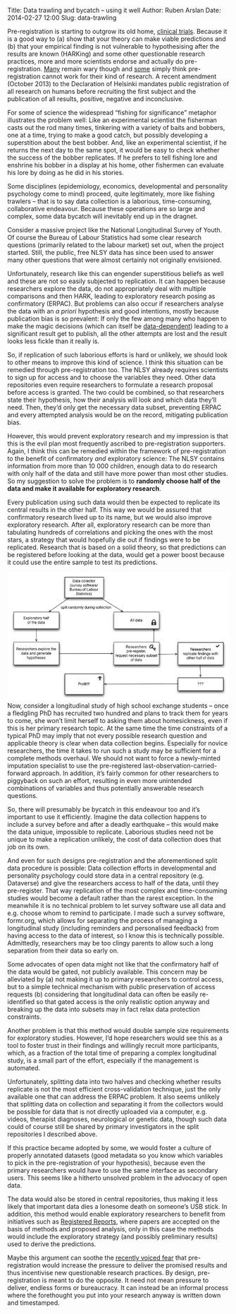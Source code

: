 Title: Data trawling and bycatch – using it well
Author: Ruben Arslan
Date: 2014-02-27 12:00
Slug: data-trawling

Pre-registration is starting to outgrow its old home, [clinical trials](http://neuroskeptic.blogspot.co.uk/2012/04/fixing-science-systems-and-politics.html). Because it is a good way to (a) show that your theory can make viable predictions and (b) that your empirical finding is not vulnerable to hypothesising after the results are known (HARKing) and some other questionable research practices, more and more scientists endorse and actually do pre-registration. [Many](http://funderstorms.wordpress.com/2014/02/25/nsf-gets-an-earful-about-replication/) remain wary though and [some](http://andrewgelman.com/2014/01/23/discussion-preregistration-research-studies/) simply think pre-registration cannot work for their kind of research. A recent amendment (October 2013) to the Declaration of Helsinki mandates public registration of all research on humans before recruiting the first subject and the publication of all results, positive, negative and inconclusive. 

For some of  science the widespread “fishing for significance” metaphor illustrates the problem well: Like an experimental scientist the fisherman casts out the rod many times, tinkering with a variety of baits and bobbers, one at a time, trying to make a good catch, but possibly developing a superstition about the best bobber. And, like an experimental scientist, if he returns the next day to the same spot, it would be easy to check whether the success of the bobber replicates. If he prefers to tell fishing lore and enshrine his bobber in a display at his home, other fishermen can evaluate his lore by doing as he did in his stories.

Some disciplines (epidemiology, economics, developmental and personality psychology come to mind) proceed, quite legitimately, more like fishing trawlers – that is to say data collection is a laborious, time-consuming, collaborative endeavour. Because these operations are so large and complex, some data bycatch will inevitably end up in the dragnet. 

Consider a massive project like the National Longitudinal Survey of Youth. Of course the Bureau of Labour Statistics had some clear research questions (primarily related to the labour market) set out, when the project started. Still, the public, free NLSY data has since been used to answer many other questions that were almost certainly not originally envisioned. 

Unfortunately, research like this can engender superstitious beliefs as well and these are not so easily subjected to replication. It can happen because researchers explore the data, do not appropriately deal with multiple comparisons and then HARK, leading to exploratory research posing as confirmatory (ERPAC). But problems can also occur if  researchers analyse the data with an _a priori_ hypothesis and good intentions, mostly because publication bias is so prevalent: If only the few among many who happen to make the magic decisions (which can itself be [data-dependent](http://www.stat.columbia.edu/~gelman/research/unpublished/p_hacking.pdf)) leading to a significant result get to publish, all the other attempts are lost and the result looks less fickle than it really is.

So, if replication of such laborious efforts is hard or unlikely, we should look to other means to improve this kind of science. I think this situation can be remedied through pre-registration too. The NLSY already requires scientists to sign up for access and to choose the variables they need. Other data repositories even require researchers to formulate a research proposal before access is granted. The two could be combined, so that researchers state their hypothesis, how their analysis will look and which data they’ll need. Then, they’d only get the necessary data subset, preventing ERPAC and every attempted analysis would be on the record, mitigating publication bias.

However, this would prevent exploratory research and my impression is that this is the evil plan most frequently ascribed to pre-registration supporters. Again, I think this can be remedied within the framework of pre-registration to the benefit of confirmatory _and_ exploratory science: The NLSY contains information from more than 10 000 children, enough data to do research with only half of the data and still have more power than most other studies. So my suggestion to solve the problem is to __randomly choose half of the data and make it available for exploratory research__.

Every publication using such data would then be expected to replicate its central results in the other half. This way we would be assured that confirmatory research lived up to its name, but we would also improve exploratory research. After all, exploratory research can be more than tabulating hundreds of correlations and picking the ones with the most stars, a strategy that would hopefully die out if findings were to be replicated. Research that is based on a solid theory, so that predictions can be registered before looking at the data, would get a power boost because it could use the entire sample to test its predictions.

<img src="/images/datatrawling.png" alt="flow chart" align="left" style="padding-right: 20px;"/>

Now, consider a longitudinal study of high school exchange students – once a fledgling PhD has recruited two hundred and plans to track them for years to come, she won’t limit herself to asking them about homesickness, even if this is her primary research topic. At the same time the time constraints of a typical PhD may imply that not every possible research question and applicable theory is clear when data collection begins. Especially for novice researchers, the time it takes to run such a study may be sufficient for a complete methods overhaul. We should not want to force a newly-minted imputation specialist to use the pre-registered last-observation-carried-forward approach. In addition, it’s fairly common for other researchers to piggyback on such an effort, resulting in even more unintended combinations of variables and thus potentially answerable research questions. 

So, there will presumably be bycatch in this endeavour too and it’s important to use it efficiently. Imagine the data collection happens to include a survey before and after a deadly earthquake – this would make the data unique, impossible to replicate. Laborious studies need not be unique to make a replication unlikely, the cost of data collection does that job on its own.

And even for such designs pre-registration and the aforementioned split data procedure is possible: Data collection efforts in developmental and personality psychology could store data in a central repository (e.g. Dataverse) and give the researchers access to half of the data, until they pre-register. That way replication of the most complex and time-consuming studies would become a default rather than the rarest exception. In the meanwhile it is no technical problem to let survey software use all data and e.g. choose whom to remind to participate. I made such a survey software, formr.org,  which allows for separating the process of managing a longitudinal study (including reminders and personalised feedback) from having access to the data of interest, so I know this is technically possible. Admittedly, researchers may be too clingy parents to allow such a long separation from their data so early on.

Some advocates of open data might not like that the confirmatory half of the data would be gated, not publicly available. This concern may be alleviated by (a) not making it up to primary researchers to control access, but to a simple technical mechanism with public preservation of access requests (b) considering that longitudinal data can often be easily re-identified so that gated access is the only realistic option anyway and breaking up the data into subsets may in fact relax data protection constraints.

Another problem is that this method would double sample size requirements for exploratory studies. However, I’d hope researchers would see this as a tool to foster trust in their findings and willingly recruit more participants, which, as a fraction of the total time of preparing a complex longitudinal study, is a small part of the effort, especially if the management is automated. 

Unfortunately, splitting data into two halves and checking whether results replicate is not the most efficient cross-validation technique, just the only available one that can address the ERPAC problem. It also seems unlikely that splitting data on collection and separating it from the collectors would be possible for data that is not directly uploaded via a computer, e.g. videos, therapist diagnoses, neurological or genetic data, though such data could of course still be shared by primary investigators in the split repositories I described above. 

If this practice became adopted by some, we would foster a culture of properly annotated datasets (good metadata so you know which variables to pick in the pre-registration of your hypothesis), because even the primary researchers would have to use the same interface as secondary users. This seems like a hitherto unsolved problem in the advocacy of open data. 

The data would also be stored in central repositories, thus making it less likely that important data dies a lonesome death on someone’s USB stick. In addition, this method would enable exploratory researchers to benefit from initiatives such as [Registered Reports](http://cdn.elsevier.com/promis_misc/PROMIS%20pub_idt_CORTEX%20Guidelines_RR_29_04_2013.pdf), where papers are accepted on the basis of methods and proposed analysis, only in this case the methods would include the exploratory strategy (and possibly preliminary results) used to derive the predictions. 

Maybe this argument can soothe the [recently voiced fear](http://funderstorms.wordpress.com/2014/02/25/nsf-gets-an-earful-about-replication/) that pre-registration would increase the pressure to deliver the promised results and thus incentivise new questionable research practices. By design, pre-registration is meant to do the opposite. It need not mean pressure to deliver, endless forms or bureaucracy.  It can instead be an informal process where the forethought you put into your research anyway is written down and timestamped. 

